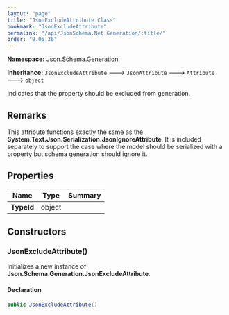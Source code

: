 ```yaml
---
layout: "page"
title: "JsonExcludeAttribute Class"
bookmark: "JsonExcludeAttribute"
permalink: "/api/JsonSchema.Net.Generation/:title/"
order: "9.05.36"
---
```

**Namespace:** Json.Schema.Generation

**Inheritance:**
`JsonExcludeAttribute`
 🡒 
`JsonAttribute`
 🡒 
`Attribute`
 🡒 
`object`

Indicates that the property should be excluded from generation.

## Remarks

This attribute functions exactly the same as the **System.Text.Json.Serialization.JsonIgnoreAttribute**.  It
is included separately to support the case where the model should be serialized with
a property but schema generation should ignore it.

## Properties

| Name | Type | Summary |
|---|---|---|
| **TypeId** | object |  |

## Constructors

### JsonExcludeAttribute()

Initializes a new instance of **Json.Schema.Generation.JsonExcludeAttribute**.

#### Declaration

```c#
public JsonExcludeAttribute()
```


